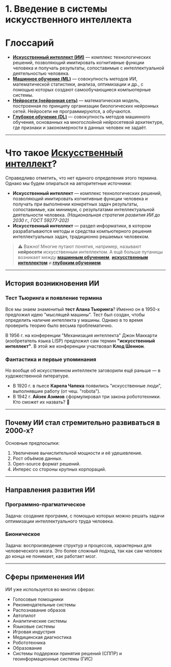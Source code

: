 # 1. Введение в системы искусственного интеллекта
# Глоссарий

 - [**Искусственный интеллект (ИИ)**](#искусственный-интеллект) — комплекс технологических решений, позволяющий имитировать когнитивные функции человека и получать результаты, сопоставимые с интеллектуальной деятельностью человека.
 - [**Машинное обучение (ML)**](#машинное-обучение) — совокупность методов ИИ, математической статистики, анализа, оптимизации и др., с помощью которых создают самообучающиеся компьютерные системы.
 - [**Нейросети (нейронная сеть)**](#нейросети) — математическая модель, построенная по принципу организации биологических нейронных сетей. Нейросети не программируются, а обучаются.
 - [**Глубокое обучение (DL)**](#глубоким-обучением) — совокупность методов машинного обучения, основанных на многослойной нейросетевой архитектуре, где признаки и закономерности в данных человек не задаёт.

---

# Что такое [Искусственный интеллект](#глоссарий)?

Справедливо отметить, что нет единого определения этого термина. Однако мы будем опираться на авторитетные источники:

- **Искусственный интеллект** — комплекс технологических решений, позволяющий имитировать когнитивные функции человека и получать при выполнении конкретных задач результаты, сопоставимые, как минимум, с результатами интеллектуальной деятельности человека. *(Национальная стратегия развития ИИ до 2030 г., ГОСТ 59277-202)*
- **Искусственный интеллект** — раздел информатики, в котором разрабатываются методы и средства компьютерного решения интеллектуальных задач, традиционно решаемых человеком.

> ⚠️ Важно! Многие путают понятия, например, называют **нейросети** искусственным интеллектом. А ещё больше путаницы возникает между [**машинным обучением**](#глоссарий), [**искусственным интеллектом**](#глоссарий) и [**глубоким обучением**](#глоссарий).

---

## История возникновения ИИ

### Тест Тьюринга и появление термина

Все мы знаем знаменитый **тест Алана Тьюринга**? Именно он в 1950-х предложил идею "мыслящей машины". Тест был создан, чтобы определить наличие интеллекта у машины. Однако в то время проверить теорию было весьма проблематично.

В 1956 г. на конференции "Механизация интеллекта" Джон Маккарти (изобретатель языка LISP) предложил сам термин **"искусственный интеллект"**. В этой же конференции участвовал **Клод Шеннон**.

### Фантастика и первые упоминания

Но вообще об искусственном интеллекте заговорили ещё раньше — в художественной литературе.

- В 1920 г. в пьесе **Карела Чапека** появились "искусственные люди", выполнявшие работу (от чеш. "robotа").
- В 1942 г. **Айзек Азимов** сформулировал три закона робототехники. Кто сможет их назвать? 🤔

---

## Почему ИИ стал стремительно развиваться в 2000-х?

Основные предпосылки:

1. Увеличение вычислительной мощности и её удешевление.
2. Рост объёмов данных.
3. Open-source формат решений.
4. Интерес со стороны крупных корпораций.

---

## Направления развития ИИ

### **Программно-прагматическое**
Задача: создание программ, с помощью которых можно решать задачи оптимизации интеллектуального труда человека.

### **Бионическое**
Задача: воспроизведение структур и процессов, характерных для человеческого мозга. Это более сложный подход, так как сам человек до конца не понимает, как работает мозг.

---

## Сферы применения ИИ

ИИ уже используется во многих сферах:

- Голосовые помощники
- Рекомендательные системы
- Распознавание образов
- Автопилот
- Аналитические системы
- Языковые системы
- Игровая индустрия
- Медицинская диагностика
- Робототехника
- Образование
- Системы поддержки принятия решений (СППР) и геоинформационные системы (ГИС)

